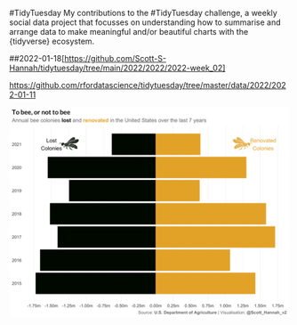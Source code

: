 #TidyTuesday
My contributions to the #TidyTuesday challenge, a weekly social data project that focusses on understanding how to summarise and arrange data to make meaningful and/or beautiful charts with the {tidyverse} ecosystem.

##2022-01-18[https://github.com/Scott-S-Hannah/tidytuesday/tree/main/2022/2022/2022-week_02]

https://github.com/rfordatascience/tidytuesday/tree/master/data/2022/2022-01-11

![2022/2022-week_02/plots/bees.png](2022/2022-week_02/plots/bees.png)
